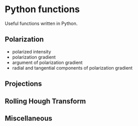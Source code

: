 # Python functions

Useful functions written in Python.

## Polarization

* polarized intensity
* polarization gradient
* argument of polarization gradient
* radial and tangential components of polarization gradient

## Projections

## Rolling Hough Transform

## Miscellaneous
